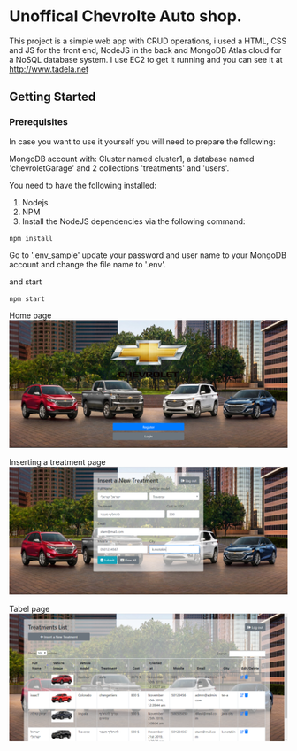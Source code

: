 # Unoffical Chevrolte Auto shop.

This project is a simple web app with CRUD operations,
i used a HTML, CSS and JS for the front end, NodeJS in the back and MongoDB Atlas cloud for a NoSQL database system.
I use EC2 to get it running and you can see it at <http://www.tadela.net>


## Getting Started

### Prerequisites
In case you want to use it yourself you will need to prepare the following:

MongoDB account with:
Cluster named cluster1, a database named 'chevroletGarage' and 2 collections 'treatments' and 'users'.

You need to have the following installed:

1. Nodejs
2. NPM
3. Install the NodeJS dependencies via the following command:

```
npm install
```

Go to '.env_sample' update your password and user name to your MongoDB account and change the file name to '.env'.

and start
```
npm start
```

Home page
![Screenshot of home page](home.PNG)

Inserting a treatment page
![Screenshot of inserting a treatment page](insert.PNG)

Tabel page
![Screenshot of tabel page](table.PNG)
